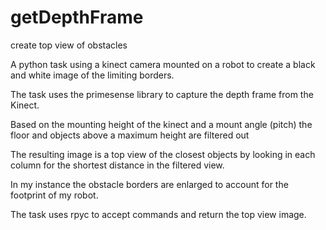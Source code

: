 # getDepthFrame
create top view of obstacles

A python task using a kinect camera mounted on a robot to create a black and white image of the limiting borders.

The task uses the primesense library to capture the depth frame from the Kinect.

Based on the mounting height of the kinect and a mount angle (pitch) the floor and objects above a maximum height are filtered out

The resulting image is a top view of the closest objects by looking in each column for the shortest distance in the filtered view.

In my instance the obstacle borders are enlarged to account for the footprint of my robot.

The task uses rpyc to accept commands and return the top view image.
